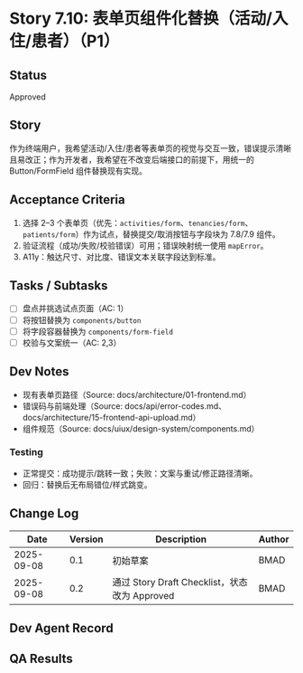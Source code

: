 # Story 7.10: 表单页组件化替换（活动/入住/患者）（P1）

## Status
Approved

## Story
作为终端用户，我希望活动/入住/患者等表单页的视觉与交互一致，错误提示清晰且易改正；作为开发者，我希望在不改变后端接口的前提下，用统一的 Button/FormField 组件替换现有实现。

## Acceptance Criteria
1. 选择 2–3 个表单页（优先：`activities/form`、`tenancies/form`、`patients/form`）作为试点，替换提交/取消按钮与字段块为 7.8/7.9 组件。
2. 验证流程（成功/失败/校验错误）可用；错误映射统一使用 `mapError`。
3. A11y：触达尺寸、对比度、错误文本关联字段达到标准。

## Tasks / Subtasks
- [ ] 盘点并挑选试点页面（AC: 1）
- [ ] 将按钮替换为 `components/button`
- [ ] 将字段容器替换为 `components/form-field`
- [ ] 校验与文案统一（AC: 2,3）

## Dev Notes
- 现有表单页路径（Source: docs/architecture/01-frontend.md）
- 错误码与前端处理（Source: docs/api/error-codes.md、docs/architecture/15-frontend-api-upload.md）
- 组件规范（Source: docs/uiux/design-system/components.md）

### Testing
- 正常提交：成功提示/跳转一致；失败：文案与重试/修正路径清晰。
- 回归：替换后无布局错位/样式跳变。

## Change Log
| Date       | Version | Description                                  | Author |
|------------|---------|----------------------------------------------|--------|
| 2025-09-08 | 0.1     | 初始草案                                     | BMAD   |
| 2025-09-08 | 0.2     | 通过 Story Draft Checklist，状态改为 Approved | BMAD   |

## Dev Agent Record

## QA Results
